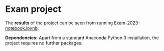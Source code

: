 # Exam project

The **results** of the project can be seen from running [Exam-2023-notebook.ipynb](Exam-2023-notebook.ipynb).

**Dependencies:** Apart from a standard Anaconda Python 3 installation, the project requires no further packages.